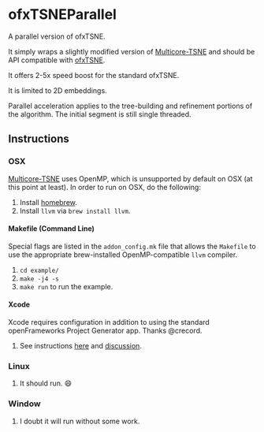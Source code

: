 # ofxTSNEParallel

A parallel version of ofxTSNE.

It simply wraps a slightly modified version of [Multicore-TSNE](https://github.com/DmitryUlyanov/Multicore-TSNE) and should be API compatible with [ofxTSNE](https://github.com/genekogan/ofxTSNE).

It offers 2-5x speed boost for the standard ofxTSNE.

It is limited to 2D embeddings.

Parallel acceleration applies to the tree-building and refinement portions of the algorithm. The initial segment is still single threaded.

## Instructions
### OSX
[Multicore-TSNE](https://github.com/DmitryUlyanov/Multicore-TSNE) uses OpenMP, which is unsupported by default on OSX (at this point at least). In order to run on OSX, do the following:

1. Install [homebrew](https://brew.sh/).
2. Install `llvm` via `brew install llvm`.

#### Makefile (Command Line)

Special flags are listed in the `addon_config.mk` file that allows the `Makefile` to use the appropriate brew-installed OpenMP-compatible `llvm` compiler.

  1. `cd example/`
  2. `make -j4 -s`
  3. `make run` to run the example.

#### Xcode

Xcode requires configuration in addition to using the standard openFrameworks Project Generator app. Thanks @crecord.

  1. See instructions [here](http://antonmenshov.com/2017/09/09/clang-openmp-setup-in-xcode/) and [discussion](https://github.com/bakercp/ofxTSNEParallel/issues/1).

###

### Linux

1. It should run. :smile:

### Window

1. I doubt it will run without some work.

